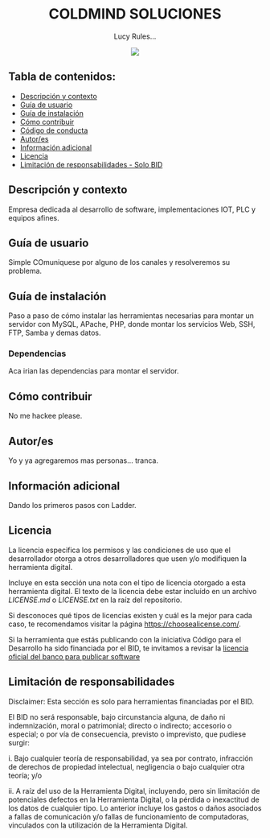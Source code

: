 <h1 align="center"> COLDMIND SOLUCIONES</h1>
<p align="center"> Lucy Rules...</p>
<p align="center"><img src="https://pa1.narvii.com/7326/260da877ef2f9cbe7dc874101641b7ae6ca5d0d8r1-500-500_hq.gif"/></p> 

## Tabla de contenidos:

- [Descripción y contexto](#descripción-y-contexto)
- [Guía de usuario](#guía-de-usuario)
- [Guía de instalación](#guía-de-instalación)
- [Cómo contribuir](#cómo-contribuir)
- [Código de conducta](#código-de-conducta)
- [Autor/es](#autores)
- [Información adicional](#información-adicional)
- [Licencia](#licencia)
- [Limitación de responsabilidades - Solo BID](#limitación-de-responsabilidades)


## Descripción y contexto
Empresa dedicada al desarrollo de software, implementaciones IOT, PLC y equipos afines.

## Guía de usuario
Simple COmuniquese por alguno de los canales y resolveremos su problema.
 	
## Guía de instalación
Paso a paso de cómo instalar las herramientas necesarias para montar un servidor con MySQL, APache, PHP, donde montar los servicios Web, SSH, FTP, Samba y demas datos.

### Dependencias
Aca irian las dependencias para montar el servidor.

## Cómo contribuir
No me hackee please.

## Autor/es
Yo y ya agregaremos mas personas... tranca.

## Información adicional
Dando los primeros pasos con Ladder.

## Licencia 
La licencia especifica los permisos y las condiciones de uso que el desarrollador otorga a otros desarrolladores que usen y/o modifiquen la herramienta digital.

Incluye en esta sección una nota con el tipo de licencia otorgado a esta herramienta digital. El texto de la licencia debe estar incluído en un archivo *LICENSE.md* o *LICENSE.txt* en la raíz del repositorio.

Si desconoces qué tipos de licencias existen y cuál es la mejor para cada caso, te recomendamos visitar la página https://choosealicense.com/.

Si la herramienta que estás publicando con la iniciativa Código para el Desarrollo ha sido financiada por el BID, te invitamos a revisar la [licencia oficial del banco para publicar software](https://github.com/EL-BID/Plantilla-de-repositorio/blob/master/LICENSE.md)

## Limitación de responsabilidades
Disclaimer: Esta sección es solo para herramientas financiadas por el BID.

El BID no será responsable, bajo circunstancia alguna, de daño ni indemnización, moral o patrimonial; directo o indirecto; accesorio o especial; o por vía de consecuencia, previsto o imprevisto, que pudiese surgir:

i. Bajo cualquier teoría de responsabilidad, ya sea por contrato, infracción de derechos de propiedad intelectual, negligencia o bajo cualquier otra teoría; y/o

ii. A raíz del uso de la Herramienta Digital, incluyendo, pero sin limitación de potenciales defectos en la Herramienta Digital, o la pérdida o inexactitud de los datos de cualquier tipo. Lo anterior incluye los gastos o daños asociados a fallas de comunicación y/o fallas de funcionamiento de computadoras, vinculados con la utilización de la Herramienta Digital.
